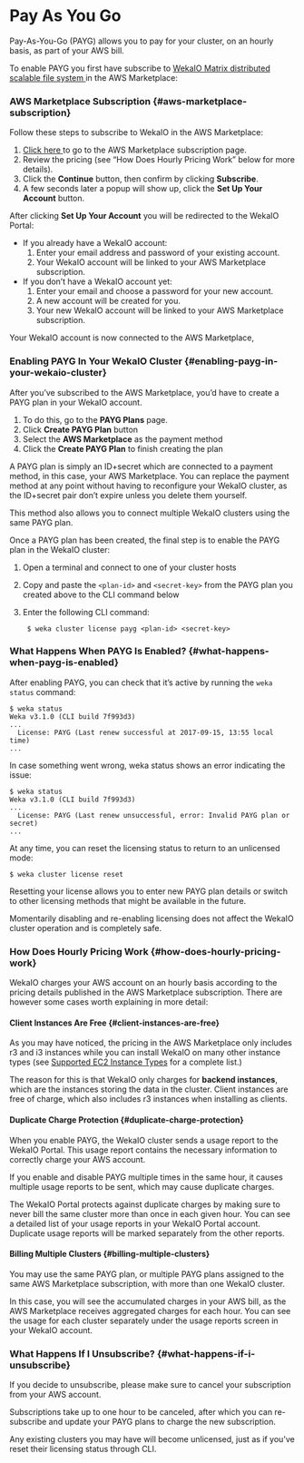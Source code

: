 # Pay As You Go

Pay-As-You-Go \(PAYG\) allows you to pay for your cluster, on an hourly basis, as part of your AWS bill.

To enable PAYG you first have subscribe to [WekaIO Matrix distributed scalable file system ](https://aws.amazon.com/marketplace/pp/B074XFQH6F) in the AWS Marketplace:

### AWS Marketplace Subscription {#aws-marketplace-subscription}

Follow these steps to subscribe to WekaIO in the AWS Marketplace:

1. [Click here ](https://aws.amazon.com/marketplace/pp/B074XFQH6F) to go to the AWS Marketplace subscription page.
2. Review the pricing \(see “How Does Hourly Pricing Work” below for more details\).
3. Click the **Continue** button, then confirm by clicking **Subscribe**.
4. A few seconds later a popup will show up, click the **Set Up Your Account** button.

After clicking **Set Up Your Account** you will be redirected to the WekaIO Portal:

* If you already have a WekaIO account:
  1. Enter your email address and password of your existing account.
  2. Your WekaIO account will be linked to your AWS Marketplace subscription.
* If you don’t have a WekaIO account yet:
  1. Enter your email and choose a password for your new account.
  2. A new account will be created for you.
  3. Your new WekaIO account will be linked to your AWS Marketplace subscription.

Your WekaIO account is now connected to the AWS Marketplace,

### Enabling PAYG In Your WekaIO Cluster {#enabling-payg-in-your-wekaio-cluster}

After you’ve subscribed to the AWS Marketplace, you’d have to create a PAYG plan in your WekaIO account.

1. To do this, go to the **PAYG Plans** page.
2. Click **Create PAYG Plan** button
3. Select the **AWS Marketplace** as the payment method
4. Click the **Create PAYG Plan** to finish creating the plan

A PAYG plan is simply an ID+secret which are connected to a payment method, in this case, your AWS Marketplace. You can replace the payment method at any point without having to reconfigure your WekaIO cluster, as the ID+secret pair don’t expire unless you delete them yourself.

This method also allows you to connect multiple WekaIO clusters using the same PAYG plan.

Once a PAYG plan has been created, the final step is to enable the PAYG plan in the WekaIO cluster:

1. Open a terminal and connect to one of your cluster hosts
2. Copy and paste the `<plan-id>` and `<secret-key>` from the PAYG plan you created above to the CLI command below
3. Enter the following CLI command:

   ```text
    $ weka cluster license payg <plan-id> <secret-key>
   ```

### What Happens When PAYG Is Enabled? {#what-happens-when-payg-is-enabled}

After enabling PAYG, you can check that it’s active by running the `weka status` command:

```text
$ weka status
Weka v3.1.0 (CLI build 7f993d3)
...
  License: PAYG (Last renew successful at 2017-09-15, 13:55 local time)
...
```

In case something went wrong, weka status shows an error indicating the issue:

```text
$ weka status
Weka v3.1.0 (CLI build 7f993d3)
...
  License: PAYG (Last renew unsuccessful, error: Invalid PAYG plan or secret)
...
```

At any time, you can reset the licensing status to return to an unlicensed mode:

```text
$ weka cluster license reset
```

Resetting your license allows you to enter new PAYG plan details or switch to other licensing methods that might be available in the future.

Momentarily disabling and re-enabling licensing does not affect the WekaIO cluster operation and is completely safe.

### How Does Hourly Pricing Work {#how-does-hourly-pricing-work}

WekaIO charges your AWS account on an hourly basis according to the pricing details published in the AWS Marketplace subscription. There are however some cases worth explaining in more detail:

#### Client Instances Are Free {#client-instances-are-free}

As you may have noticed, the pricing in the AWS Marketplace only includes r3 and i3 instances while you can install WekaIO on many other instance types \(see [Supported EC2 Instance Types](https://docs.weka.io/3.1/docs/aws/instance-types.html) for a complete list.\)

The reason for this is that WekaIO only charges for **backend instances**, which are the instances storing the data in the cluster. Client instances are free of charge, which also includes r3 instances when installing as clients.

#### Duplicate Charge Protection {#duplicate-charge-protection}

When you enable PAYG, the WekaIO cluster sends a usage report to the WekaIO Portal. This usage report contains the necessary information to correctly charge your AWS account.

If you enable and disable PAYG multiple times in the same hour, it causes multiple usage reports to be sent, which may cause duplicate charges.

The WekaIO Portal protects against duplicate charges by making sure to never bill the same cluster more than once in each given hour. You can see a detailed list of your usage reports in your WekaIO Portal account. Duplicate usage reports will be marked separately from the other reports.

#### Billing Multiple Clusters {#billing-multiple-clusters}

You may use the same PAYG plan, or multiple PAYG plans assigned to the same AWS Marketplace subscription, with more than one WekaIO cluster.

In this case, you will see the accumulated charges in your AWS bill, as the AWS Marketplace receives aggregated charges for each hour. You can see the usage for each cluster separately under the usage reports screen in your WekaIO account.

### What Happens If I Unsubscribe? {#what-happens-if-i-unsubscribe}

If you decide to unsubscribe, please make sure to cancel your subscription from your AWS account.

Subscriptions take up to one hour to be canceled, after which you can re-subscribe and update your PAYG plans to charge the new subscription.

Any existing clusters you may have will become unlicensed, just as if you’ve reset their licensing status through CLI.

